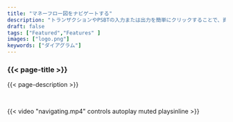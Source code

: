 ```yaml
---
title: "マネーフロー図をナビゲートする"
description: "トランザクションやPSBTの入力または出力を簡単にクリックすることで、資金の流れの図をナビゲートできます。"
draft: false
tags: ["Featured","Features" ]
images: ["logo.png"]
keywords: ["ダイアグラム"]
---
```


### {{< page-title >}} 
{{< page-description >}} 

<br>

 
{{< video "navigating.mp4" controls  autoplay muted playsinline >}}